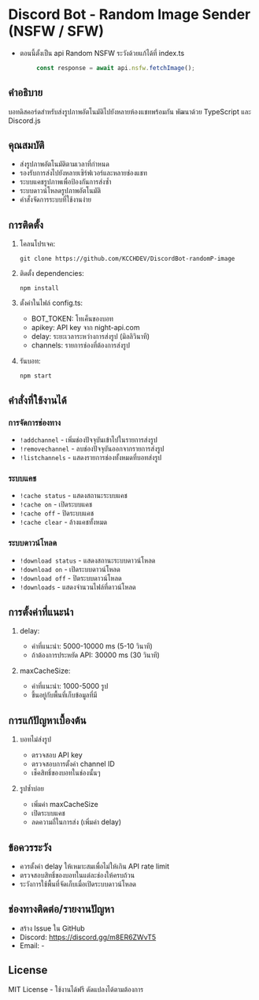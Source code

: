 # Discord Bot - Random Image Sender (NSFW / SFW)
- ตอนนี้ตั้งเป็น api Random NSFW ระวังด้วยแก้ได้ที่ index.ts
```ts
        const response = await api.nsfw.fetchImage();
```
## คำอธิบาย
บอทดิสคอร์ดสำหรับส่งรูปภาพอัตโนมัติไปยังหลายห้องแชทพร้อมกัน พัฒนาด้วย TypeScript และ Discord.js

## คุณสมบัติ
- ส่งรูปภาพอัตโนมัติตามเวลาที่กำหนด
- รองรับการส่งไปยังหลายเซิร์ฟเวอร์และหลายช่องแชท
- ระบบแคชรูปภาพเพื่อป้องกันการส่งซ้ำ
- ระบบดาวน์โหลดรูปภาพอัตโนมัติ
- คำสั่งจัดการระบบที่ใช้งานง่าย

## การติดตั้ง
1. โคลนโปรเจค:
   ```
   git clone https://github.com/KCCHDEV/DiscordBot-randomP-image
   ```

2. ติดตั้ง dependencies:
   ```
   npm install
   ```

3. ตั้งค่าในไฟล์ config.ts:
   - BOT_TOKEN: โทเค็นของบอท
   - apikey: API key จาก night-api.com
   - delay: ระยะเวลาระหว่างการส่งรูป (มิลลิวินาที)
   - channels: รายการช่องที่ต้องการส่งรูป

4. รันบอท:
   ```
   npm start
   ```

## คำสั่งที่ใช้งานได้

### การจัดการช่องทาง
- `!addchannel` - เพิ่มช่องปัจจุบันเข้าไปในรายการส่งรูป
- `!removechannel` - ลบช่องปัจจุบันออกจากรายการส่งรูป
- `!listchannels` - แสดงรายการช่องทั้งหมดที่บอทส่งรูป

### ระบบแคช
- `!cache status` - แสดงสถานะระบบแคช
- `!cache on` - เปิดระบบแคช
- `!cache off` - ปิดระบบแคช
- `!cache clear` - ล้างแคชทั้งหมด

### ระบบดาวน์โหลด
- `!download status` - แสดงสถานะระบบดาวน์โหลด
- `!download on` - เปิดระบบดาวน์โหลด
- `!download off` - ปิดระบบดาวน์โหลด
- `!downloads` - แสดงจำนวนไฟล์ที่ดาวน์โหลด

## การตั้งค่าที่แนะนำ
1. delay: 
   - ค่าที่แนะนำ: 5000-10000 ms (5-10 วินาที)
   - ถ้าต้องการประหยัด API: 30000 ms (30 วินาที)

2. maxCacheSize:
   - ค่าที่แนะนำ: 1000-5000 รูป
   - ขึ้นอยู่กับพื้นที่เก็บข้อมูลที่มี

## การแก้ปัญหาเบื้องต้น
1. บอทไม่ส่งรูป
   - ตรวจสอบ API key
   - ตรวจสอบการตั้งค่า channel ID
   - เช็คสิทธิ์ของบอทในช่องนั้นๆ

2. รูปซ้ำบ่อย
   - เพิ่มค่า maxCacheSize
   - เปิดระบบแคช
   - ลดความถี่ในการส่ง (เพิ่มค่า delay)

## ข้อควรระวัง
- ควรตั้งค่า delay ให้เหมาะสมเพื่อไม่ให้เกิน API rate limit
- ตรวจสอบสิทธิ์ของบอทในแต่ละช่องให้ครบถ้วน
- ระวังการใช้พื้นที่จัดเก็บเมื่อเปิดระบบดาวน์โหลด

## ช่องทางติดต่อ/รายงานปัญหา
- สร้าง Issue ใน GitHub
- Discord: https://discord.gg/m8ER6ZWvT5
- Email: -

## License
MIT License - ใช้งานได้ฟรี ดัดแปลงได้ตามต้องการ